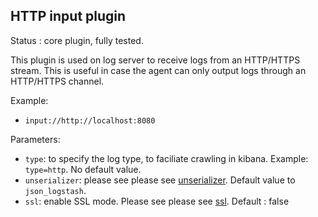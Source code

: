 HTTP input plugin
---

Status : core plugin, fully tested.

This plugin is used on log server to receive logs from an HTTP/HTTPS stream. This is useful
in case the agent can only output logs through an HTTP/HTTPS channel.

Example:

* ``input://http://localhost:8080``

Parameters:

* ``type``: to specify the log type, to faciliate crawling in kibana. Example: ``type=http``. No default value.
* ``unserializer``: please see please see [unserializer](unserializers.md). Default value to ``json_logstash``.
* ``ssl``: enable SSL mode. Please see please see [ssl](../ssl.md). Default : false
